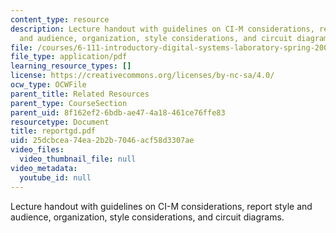 ```yaml
---
content_type: resource
description: Lecture handout with guidelines on CI-M considerations, report style
  and audience, organization, style considerations, and circuit diagrams.
file: /courses/6-111-introductory-digital-systems-laboratory-spring-2006/25dcbcea74ea2b2b7046acf58d3307ae_reportgd.pdf
file_type: application/pdf
learning_resource_types: []
license: https://creativecommons.org/licenses/by-nc-sa/4.0/
ocw_type: OCWFile
parent_title: Related Resources
parent_type: CourseSection
parent_uid: 8f162ef2-6bdb-ae47-4a18-461ce76ffe83
resourcetype: Document
title: reportgd.pdf
uid: 25dcbcea-74ea-2b2b-7046-acf58d3307ae
video_files:
  video_thumbnail_file: null
video_metadata:
  youtube_id: null
---
```

Lecture handout with guidelines on CI-M considerations, report style and audience, organization, style considerations, and circuit diagrams.